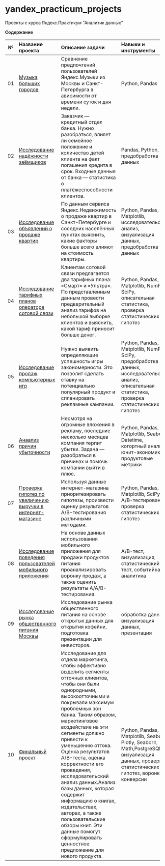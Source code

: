 # yandex_practicum_projects
Проекты с курса Яндекс.Практикум "Аналитик данных"

**Содержание**

|№| Название проекта              | Описание задачи           | Навыки и инструменты                   |
|:--:| :--------------------------------- | :----------------------------------- |:---------------------------|
|01 | [Музыка больших городов](https://github.com/Cozyvets/yandex_practicum_projects/tree/main/1.Музыка%20больших%20городов)| Сравнение предпочтений пользователей Яндекс.Музыки из Москвы и Санкт-Петербурга в  ависимости от времени суток и дня недели. | Python, Pandas |
| 02 | [Исследование надёжности заёмщиков](https://github.com/Cozyvets/yandex_practicum_projects/tree/main/2.Исследование%20надёжности%20заёмщиков)|Заказчик — кредитный отдел банка. Нужно разобраться, влияет ли семейное положение и количество детей клиента на факт погашения кредита в срок. Входные данные от банка — статистика о платёжеспособности клиентов. | Pandas, Python, предобработка данных|
| 03 | [Исследование объявлений о продаже квартир](https://github.com/Cozyvets/yandex_practicum_projects/tree/main/3.%20Исследовательский%20анализ%20данных) | По данным сервиса Яндекс.Недвижимость о продаже квартир в Санкт-Петербурге и соседних населённых пунктах выяснить, какие факторы больше всего влияют на стоимость квартиры. | Python, Pandas,  Matplotlib, исследовательский анализ, визуализация данных, предобработка данных |
| 04 | [Исследование тарифных планов оператора сотовой связи](https://github.com/Cozyvets/yandex_practicum_projects/tree/main/4.%20Исследование%20тарифных%20планов%20оператора%20сотовой%20связи) | Клиентам сотовой связи предлагается два тарифных плана: «Смарт» и «Ультра». По представленным данным провести предварительный анализ тарифов на небольшой выборке клиентов и выяснить, какой тариф приносит больше денег. | Python, Pandas, Matplotlib, NumPy, SciPy, описательная статистика, проверка статистических гипотез |
| 05 | [Исследование продаж компьютерных игр](https://github.com/Cozyvets/yandex_practicum_projects/tree/main/5.%20Исследование%20продаж%20компьютерных%20игр) | Нужно выявить определяющие успешность игры закономерности. Это позволит сделать ставку на потенциально популярный продукт и спланировать рекламные кампании.  | Python, Pandas, Matplotlib, NumPy, SciPy, предобработка данных, исследовательский анализ, описательная статистика, проверка статистических гипотез |
| 06 |  [Анаализ причин убыточности](https://github.com/Cozyvets/yandex_practicum_projects/tree/main/6.%20Анализ%20причин%20убыточности) | Несмотря на огромные вложения в рекламу, последние несколько месяцев компания терпит убытки. Задача — разобраться в причинах и помочь компании выйти в плюс.| Python, Pandas, Matplotlib, Seaborn, Datetime, когортный анализ, юнит-экономика, продуктовые метрики 
| 07 |  [Проверка гипотез по увеличению выручки в интернет-магазине](https://github.com/Cozyvets/yandex_practicum_projects/tree/main/7.%20Приоритизация%20гипотез) | Используя данные интернет-магазина приоритезировать гипотезы, произвести оценку результатов A/B-тестирования различными методами.| Python, Pandas, Matplotlib, SciPy, A/B-тестирование, проверка статистических гипотез
| 08 |  [Исследование поведения пользователей мобильного приложения](https://github.com/Cozyvets/yandex_practicum_projects/tree/main/8.%20Анализ%20поведения%20пользователей%20мобильного%20приложения) |На основе данных использования мобильного приложения для продажи продуктов питания проанализировать воронку продаж, а также оценить результаты А/А/B-тестирования.| A/B-тест, визуализация, статистический тест, событийная аналитика
| 09 |  [Исследование рынка общественного питания Москвы](https://github.com/Cozyvets/yandex_practicum_projects/tree/main/9.%20Анализ%20рынка%20общественного%20питания%20Москвы) | Исследование рынка общественного питания на основе открытых данных для открытия кофейни, подготовка презентации для инвесторов. | обработка данных, визуализация данных, презентация
| 10 |  [Финальный проект](https://github.com/Cozyvets/yandex_practicum_projects/tree/main/Финальный%20проект) | Исследование для отдела маркетинга, чтобы эффективно выделить сегменты отточных клиентов, чтобы они были однородными, высокоотточными и покрывали максимум проблемных зон банка. Таким образом, маркетинговое воздействие на эти сегменты должно привести к уменьшению оттока. Оценка результатов A/B-теста, оценка корректности его проведения, исследовательский анализ данных.Анализ базы данных, которая содержит информацию о книгах, издательствах, авторах, а также пользовательские обзоры книг. Эти данные помогут сформулировать ценностное предложение для нового продукта.|Python, Pandas, Matplotlib, Seaborn, Plotly, Seaborn, Math,PostgreSQL, визуализация данных, проверка статистических гипотез, воронка конверсии

